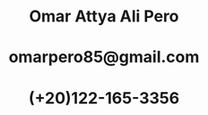 <h1 align="center">Omar Attya Ali Pero 
<h1 align="center">omarpero85@gmail.com 
<h1 align="center">(+20)122-165-3356 
